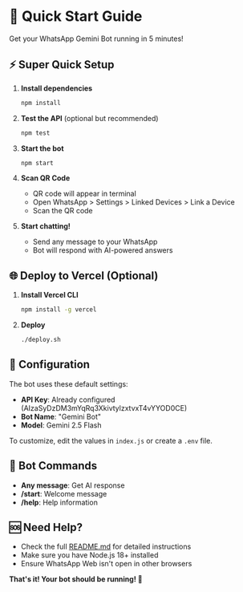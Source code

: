 # 🚀 Quick Start Guide

Get your WhatsApp Gemini Bot running in 5 minutes!

## ⚡ Super Quick Setup

1. **Install dependencies**
   ```bash
   npm install
   ```

2. **Test the API** (optional but recommended)
   ```bash
   npm test
   ```

3. **Start the bot**
   ```bash
   npm start
   ```

4. **Scan QR Code**
   - QR code will appear in terminal
   - Open WhatsApp > Settings > Linked Devices > Link a Device
   - Scan the QR code

5. **Start chatting!**
   - Send any message to your WhatsApp
   - Bot will respond with AI-powered answers

## 🌐 Deploy to Vercel (Optional)

1. **Install Vercel CLI**
   ```bash
   npm install -g vercel
   ```

2. **Deploy**
   ```bash
   ./deploy.sh
   ```

## 🔧 Configuration

The bot uses these default settings:
- **API Key**: Already configured (AIzaSyDzDM3mYqRq3XkivtylzxtvxT4vYYOD0CE)
- **Bot Name**: "Gemini Bot"
- **Model**: Gemini 2.5 Flash

To customize, edit the values in `index.js` or create a `.env` file.

## 💬 Bot Commands

- **Any message**: Get AI response
- **/start**: Welcome message
- **/help**: Help information

## 🆘 Need Help?

- Check the full [README.md](README.md) for detailed instructions
- Make sure you have Node.js 18+ installed
- Ensure WhatsApp Web isn't open in other browsers

**That's it! Your bot should be running! 🎉**

